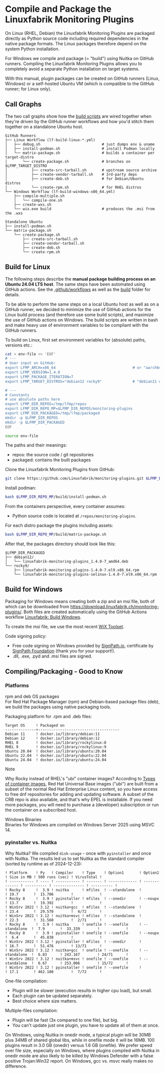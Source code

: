 # Compile and Package the Linuxfabrik Monitoring Plugins

On Linux (RHEL, Debian) the Linuxfabrik Monitoring Plugins are packaged directly as Python source code including required dependencies in the native package formats. The Linux packages therefore depend on the system Python installation.

For Windows we compile and package (= "build") using Nuitka on GitHub runners. Compiling the Linuxfabrik Monitoring Plugins allows you to completely avoid a separate Python installation on target systems.

With this manual, plugin packages can be created on GitHub runners (Linux, Windows) or a self-hosted Ubuntu VM (which is compatible to the GitHub runner; for Linux only).


## Call Graphs

The two call graphs show how the [build scripts](https://github.com/Linuxfabrik/monitoring-plugins/tree/main/build) are wired together when they're driven by the GitHub runner workflows and how you'd stitch them together on a standalone Ubuntu host.

```text
GitHub Runners
├── Linux Workflow (lf-build-linux-*.yml)
│   ├── debug.sh                            # just dumps env & uname
│   ├── install-podman.sh                   # install Podman locally
│   └── matrix-package.sh                   # builds a container per target-distro
│       └── create-package.sh               # branches on $LFMP_TARGET_DISTRO
│           ├── create-src-tarball.sh       # upstream source archive
│           ├── create-vendor-tarball.sh    # 3rd-party deps
│           ├── create-deb.sh               # for Debian/Ubuntu distros
│           └── create-rpm.sh               # for RHEL distros
└── Windows Workflow (lf-build-windows-x86_64.yml)
    ├── compile-multiple.sh
    │   └── compile-one.sh
    ├── create-wxs.sh
    └── wix.exe build                       # produces the .msi from the .wxs

Standalone Ubuntu
├── install-podman.sh
└── matrix-package.sh
    └── create-package.sh
        ├── create-src-tarball.sh
        ├── create-vendor-tarball.sh
        ├── create-deb.sh
        └── create-rpm.sh
```


## Build for Linux

The following steps describe the **manual package building process on an Ubuntu 24.04 LTS host**. The same steps have been automated using GitHub actions. See the [.github/workflows](https://github.com/Linuxfabrik/monitoring-plugins/blob/main/.github/workflows/) as well as the [build](https://github.com/Linuxfabrik/monitoring-plugins/tree/main/build) folder for details.

To be able to perform the same steps on a local Ubuntu host as well as on a GitHub runner, we decided to minimize the use of GitHub actions for the Linux build process (and therefore use some build scripts), and maximize the use of GitHub actions on Windows. The build scripts are written in bash and make heavy use of environment variables to be compliant with the GitHub runners.

To build on Linux, first set environment variables for (absolute) paths, versions etc.:

```bash
cat > env-file << 'EOF'
# ---
# User input on GitHub:
export LFMP_ARCH=x86_64                                   # or "aarch64" if running on ARM64
export LFMP_VERSION=1.4.0
export LFMP_PACKAGE_ITERATION=7
export LFMP_TARGET_DISTROS="debian12 rocky9"              # "debian11 debian12 rocky8 rocky9 ubuntu2004 ubuntu2204 ubuntu2404"

# ---
# Constants
# use absolute paths here
export LFMP_DIR_REPOS=/tmp/lfmp/repos
export LFMP_DIR_REPO_MP=$LFMP_DIR_REPOS/monitoring-plugins
export LFMP_DIR_PACKAGED=/tmp/lfmp/packaged
mkdir -p $LFMP_DIR_REPOS
mkdir -p $LFMP_DIR_PACKAGED
EOF
```

```bash
source env-file
```

The paths and their meanings:

* repos: the source code / git repositories
* packaged: contains the built packages

Clone the Linuxfabrik Monitoring Plugins from GitHub:

```bash
git clone https://github.com/Linuxfabrik/monitoring-plugins.git $LFMP_DIR_REPO_MP
```

Install podman:

```bash
bash $LFMP_DIR_REPO_MP/build/install-podman.sh
```

From the containers perspective, every container assumes:

* Python source code is located at `/repos/monitoring-plugins`.

For each distro package the plugins including assets:

```bash
bash $LFMP_DIR_REPO_MP/build/matrix-package.sh
```

After that, the packages directory should look like this:

```text
$LFMP_DIR_PACKAGED
├── debian12/
│   └── linuxfabrik-monitoring-plugins_1.4.0-7_amd64.deb
└── rocky9/
    ├── linuxfabrik-monitoring-plugins-1.4.0-7.el9.x86_64.rpm
    └── linuxfabrik-monitoring-plugins-selinux-1.4.0-7.el9.x86_64.rpm
```


## Build for Windows

Packaging for Windows means creating both a zip and an msi file, both of which can be downloaded from <https://download.linuxfabrik.ch/monitoring-plugins/>. Both files are created automatically using the GitHub Actions workflow [Linuxfabrik: Build Windows](https://github.com/Linuxfabrik/monitoring-plugins/actions/workflows/lf-build-windows.yml).

To create the msi file, we use the most recent [WiX Toolset](https://wixtoolset.org/docs/intro/).

Code signing policy:

* Free code signing on Windows provided by [SignPath.io](https://signpath.io), certificate by [SignPath Foundation](https://signpath.org) (thank you for your support!).
* .dll, .exe, .pyd and .msi files are signed.


## Compiling/Packaging - Good to Know

### Platforms

rpm and deb OS packages  
For Red Hat Package Manager (rpm) and Debian-based package files (deb), we build the packages using native packaging tools.

Packaging platform for .rpm and .deb files:

```text
Target OS     ! Packaged on
--------------+-------------------------------------
Debian 11     ! docker.io/library/debian:11
Debian 12     ! docker.io/library/debian:12
RHEL 8        ! docker.io/library/rockylinux:8
RHEL 9        ! docker.io/library/rockylinux:9
Ubuntu 20.04  ! docker.io/library/ubuntu:20.04
Ubuntu 22.04  ! docker.io/library/ubuntu:22.04
Ubuntu 24.04  ! docker.io/library/ubuntu:24.04
```

> [!NOTE]
> Why Rocky instead of RHEL's "ubi" container images? According to [Types of container images](https://docs.redhat.com/en/documentation/red_hat_enterprise_linux/9/html/building_running_and_managing_containers/assembly_types-of-container-images_building-running-and-managing-containers#assembly_types-of-container-images_building-running-and-managing-containers), Red Hat Universal Base images ("ubi") are built from a subset of the normal Red Hat Enterprise Linux content, so you have access to free dnf repositories for adding and updating software. A subset of the CRB repo is also available, and that's why EPEL is installable. If you need more packages, you will need to purchase a (developer) subscription or run the container on a subscribed host.

Windows Binaries  
Binaries for Windows are compiled on Windows Server 2025 using MSVC 14.


### pyinstaller vs. Nuitka

Why Nuitka? We compiled `disk-usage` - once with `pyinstaller` and once with Nuitka. The results led us to set Nuitka as the standard compiler (sorted by runtime as of 2024-12-23):

```text
! Platform    ! Py   ! Compiler    ! Type    ! Option1       ! Option2       ! Size in MB ! 500 runs (sec) ! VirusTotal !
! ----------- ! ---- ! ----------- ! ------- ! ------------- ! ------------- ! ---------- ! -------------- ! ---------- !
! Rocky 8     !  3.9 ! nuitka      ! mfiles  ! --standalone  !               ! 19.7       !  15.706        !            !
! Rocky 8     !  3.9 ! pyinstaller ! mfiles  ! --onedir      ! --noupx       ! 13.7       !  19.392        !            !
! WinSrv 2022 ! 3.12 ! nuitka+gcc  ! mfiles  ! --standalone  !               ! 23.4       !  29.570        !  4/72      !
! WinSrv 2022 ! 3.12 ! nuitka+msvc ! mfiles  ! --standalone  !               ! 22.3       !  31.560        !  2/71      !
! Rocky 8     !  3.9 ! nuitka      ! onefile ! --onefile     ! --standalone  !  7.9       !  33.339        !            !
! Rocky 8     !  3.9 ! pyinstaller ! onefile ! --onefile     ! --noupx       !  6.4       !  45.838        !            !
! WinSrv 2022 ! 3.12 ! pyinstaller ! mfiles  ! --onedir      !               ! 16.7       !  51.476        ! 13/71      !
! WinSrv 2022 ! 3.12 ! nuitka+gcc  ! onefile ! --onefile     ! --standalone  !  6.83      ! 243.167        ! 24/71      !
! WinSrv 2022 ! 3.12 ! nuitka+msvc ! onefile ! --onefile     ! --standalone  !  6.67      ! 253.006        ! 15/72      !
! WinSrv 2022 ! 3.12 ! pyinstaller ! onefile ! --onefile     !               ! 17.1       ! 462.180        !  7/72      !
```

One-file compilation:

* Plugin will be slower (execution results in higher cpu load), but small.
* Each plugin can be updated separately.
* Best choice where size matters.

Multiple-files compilation:

* Plugin will be fast (3x compared to one file), but big.
* You can't update just one plugin, you have to update all of them at once.

On Windows, using Nuitka in onedir mode, a typical plugin will be 30MB plus 34MB of shared global libs, while in onefile mode it will be 16MB. 100 plugins result in 3.0 GB (onedir) versus 1.6 GB (onefile). We prefer speed over file size, especially on Windows, where plugins compiled with Nuitka in onedir mode are also likely to be killed by Windows Defender with a false positive Trojan:Win32 report. On Windows, gcc vs. msvc really makes no difference.
